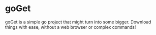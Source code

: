# goGet
goGet is a simple go project that might turn into some bigger. Download things with ease, without a web browser or complex commands!
